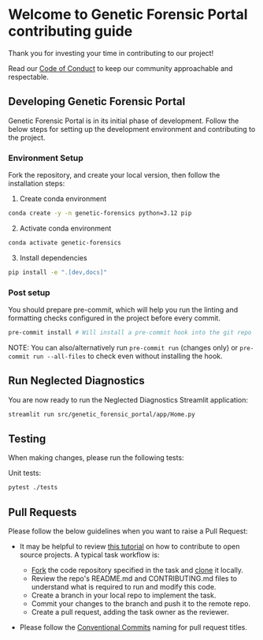 # Welcome to Genetic Forensic Portal contributing guide

Thank you for investing your time in contributing to our project!

Read our
[Code of Conduct](https://github.com/uw-ssec/code-of-conduct/blob/main/CODE_OF_CONDUCT.md)
to keep our community approachable and respectable.

## Developing Genetic Forensic Portal

Genetic Forensic Portal is in its initial phase of development. Follow the below
steps for setting up the development environment and contributing to the
project.

### Environment Setup

Fork the repository, and create your local version, then follow the installation
steps:

1. Create conda environment

```bash
conda create -y -n genetic-forensics python=3.12 pip
```

2. Activate conda environment

```bash
conda activate genetic-forensics
```

3. Install dependencies

```bash
pip install -e ".[dev,docs]"
```

### Post setup

You should prepare pre-commit, which will help you run the linting and
formatting checks configured in the project before every commit.

```bash
pre-commit install # Will install a pre-commit hook into the git repo
```

NOTE: You can also/alternatively run `pre-commit run` (changes only) or
`pre-commit run --all-files` to check even without installing the hook.

## Run Neglected Diagnostics

You are now ready to run the Neglected Diagnostics Streamlit application:

```bash
streamlit run src/genetic_forensic_portal/app/Home.py
```

## Testing

When making changes, please run the following tests:

Unit tests:

```bash
pytest ./tests
```

## Pull Requests

Please follow the below guidelines when you want to raise a Pull Request:

- It may be helpful to review
  [this tutorial](https://www.dataschool.io/how-to-contribute-on-github/) on how
  to contribute to open source projects. A typical task workflow is:

  - [Fork](https://docs.github.com/en/get-started/quickstart/fork-a-repo) the
    code repository specified in the task and
    [clone](https://docs.github.com/en/repositories/creating-and-managing-repositories/cloning-a-repository)
    it locally.
  - Review the repo's README.md and CONTRIBUTING.md files to understand what is
    required to run and modify this code.
  - Create a branch in your local repo to implement the task.
  - Commit your changes to the branch and push it to the remote repo.
  - Create a pull request, adding the task owner as the reviewer.

- Please follow the
  [Conventional Commits](https://github.com/uw-ssec/rse-guidelines/blob/main/conventional-commits.md)
  naming for pull request titles.
